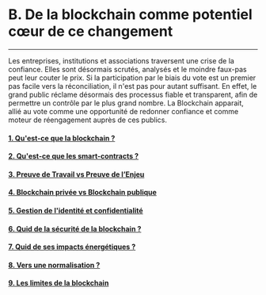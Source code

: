# B. De la blockchain comme potentiel cœur de ce changement
---

Les entreprises, institutions et associations traversent une crise de la confiance. Elles sont désormais scrutés, analysés et le moindre faux-pas peut leur couter le prix. 
Si la participation par le biais du vote est un premier pas facile vers la réconciliation, il n'est pas pour autant suffisant. 
En effet, le grand public réclame désormais des processus fiable et transparent, afin de permettre un contrôle par le plus grand nombre. 
La Blockchain apparait, allié au vote comme une opportunité de redonner confiance et comme moteur de réengagement auprès de ces publics. 

#### [1. Qu'est-ce que la blockchain ?](parts/blockchain_potential_change/blockchain_en_details.md)
#### [2. Qu'est-ce que les smart-contracts ?](parts/blockchain_potential_change/smart_contract.md)
#### [3. Preuve de Travail vs Preuve de l’Enjeu](parts/blockchain_potential_change/preuve_travail_preuve_enjeu.md)
#### [4. Blockchain privée vs Blockchain publique](parts/blockchain_potential_change/private_vs_public.md)
#### [5. Gestion de l'identité et confidentialité](parts/blockchain_potential_change/identity_and_confidentiality.md)
#### [6. Quid de la sécurité de la blockchain ?](parts/blockchain_potential_change/blockchain_securite.md)
#### [7. Quid de ses impacts énergétiques ?](parts/blockchain_potential_change/impact_energetique.md)
#### [8. Vers une normalisation ?](parts/blockchain_potential_change/blockchain_normalisation.md)
#### [9. Les limites de la blockchain](parts/blockchain_potential_change/blockchain_limite.md)
